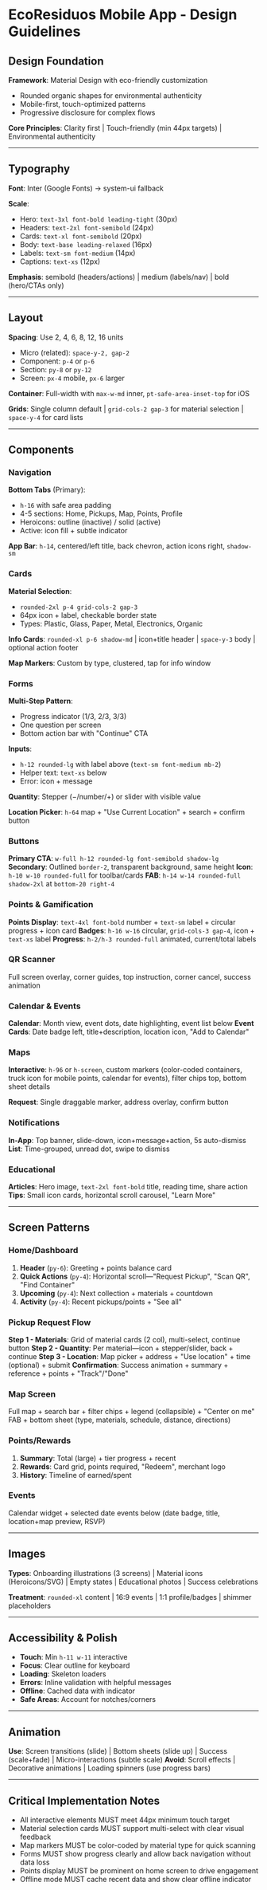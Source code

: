 # EcoResiduos Mobile App - Design Guidelines

## Design Foundation

**Framework**: Material Design with eco-friendly customization
- Rounded organic shapes for environmental authenticity
- Mobile-first, touch-optimized patterns
- Progressive disclosure for complex flows

**Core Principles**: Clarity first | Touch-friendly (min 44px targets) | Environmental authenticity

---

## Typography

**Font**: Inter (Google Fonts) → system-ui fallback

**Scale**:
- Hero: `text-3xl font-bold leading-tight` (30px)
- Headers: `text-2xl font-semibold` (24px)
- Cards: `text-xl font-semibold` (20px)
- Body: `text-base leading-relaxed` (16px)
- Labels: `text-sm font-medium` (14px)
- Captions: `text-xs` (12px)

**Emphasis**: semibold (headers/actions) | medium (labels/nav) | bold (hero/CTAs only)

---

## Layout

**Spacing**: Use 2, 4, 6, 8, 12, 16 units
- Micro (related): `space-y-2, gap-2`
- Component: `p-4` or `p-6`
- Section: `py-8` or `py-12`
- Screen: `px-4` mobile, `px-6` larger

**Container**: Full-width with `max-w-md` inner, `pt-safe-area-inset-top` for iOS

**Grids**: Single column default | `grid-cols-2 gap-3` for material selection | `space-y-4` for card lists

---

## Components

### Navigation

**Bottom Tabs** (Primary):
- `h-16` with safe area padding
- 4-5 sections: Home, Pickups, Map, Points, Profile
- Heroicons: outline (inactive) / solid (active)
- Active: icon fill + subtle indicator

**App Bar**: `h-14`, centered/left title, back chevron, action icons right, `shadow-sm`

### Cards

**Material Selection**:
- `rounded-2xl p-4 grid-cols-2 gap-3`
- 64px icon + label, checkable border state
- Types: Plastic, Glass, Paper, Metal, Electronics, Organic

**Info Cards**: `rounded-xl p-6 shadow-md` | icon+title header | `space-y-3` body | optional action footer

**Map Markers**: Custom by type, clustered, tap for info window

### Forms

**Multi-Step Pattern**:
- Progress indicator (1/3, 2/3, 3/3)
- One question per screen
- Bottom action bar with "Continue" CTA

**Inputs**:
- `h-12 rounded-lg` with label above (`text-sm font-medium mb-2`)
- Helper text: `text-xs` below
- Error: icon + message

**Quantity**: Stepper (−/number/+) or slider with visible value

**Location Picker**: `h-64` map + "Use Current Location" + search + confirm button

### Buttons

**Primary CTA**: `w-full h-12 rounded-lg font-semibold shadow-lg`
**Secondary**: Outlined `border-2`, transparent background, same height
**Icon**: `h-10 w-10 rounded-full` for toolbar/cards
**FAB**: `h-14 w-14 rounded-full shadow-2xl` at `bottom-20 right-4`

### Points & Gamification

**Points Display**: `text-4xl font-bold` number + `text-sm` label + circular progress + icon card
**Badges**: `h-16 w-16` circular, `grid-cols-3 gap-4`, icon + `text-xs` label
**Progress**: `h-2/h-3 rounded-full` animated, current/total labels

### QR Scanner

Full screen overlay, corner guides, top instruction, corner cancel, success animation

### Calendar & Events

**Calendar**: Month view, event dots, date highlighting, event list below
**Event Cards**: Date badge left, title+description, location icon, "Add to Calendar"

### Maps

**Interactive**: `h-96` or `h-screen`, custom markers (color-coded containers, truck icon for mobile points, calendar for events), filter chips top, bottom sheet details

**Request**: Single draggable marker, address overlay, confirm button

### Notifications

**In-App**: Top banner, slide-down, icon+message+action, 5s auto-dismiss
**List**: Time-grouped, unread dot, swipe to dismiss

### Educational

**Articles**: Hero image, `text-2xl font-bold` title, reading time, share action
**Tips**: Small icon cards, horizontal scroll carousel, "Learn More"

---

## Screen Patterns

### Home/Dashboard
1. **Header** (`py-6`): Greeting + points balance card
2. **Quick Actions** (`py-4`): Horizontal scroll—"Request Pickup", "Scan QR", "Find Container"
3. **Upcoming** (`py-4`): Next collection + materials + countdown
4. **Activity** (`py-4`): Recent pickups/points + "See all"

### Pickup Request Flow

**Step 1 - Materials**: Grid of material cards (2 col), multi-select, continue button
**Step 2 - Quantity**: Per material—icon + stepper/slider, back + continue
**Step 3 - Location**: Map picker + address + "Use location" + time (optional) + submit
**Confirmation**: Success animation + summary + reference + points + "Track"/"Done"

### Map Screen
Full map + search bar + filter chips + legend (collapsible) + "Center on me" FAB + bottom sheet (type, materials, schedule, distance, directions)

### Points/Rewards
1. **Summary**: Total (large) + tier progress + recent
2. **Rewards**: Card grid, points required, "Redeem", merchant logo
3. **History**: Timeline of earned/spent

### Events
Calendar widget + selected date events below (date badge, title, location+map preview, RSVP)

---

## Images

**Types**: Onboarding illustrations (3 screens) | Material icons (Heroicons/SVG) | Empty states | Educational photos | Success celebrations

**Treatment**: `rounded-xl` content | 16:9 events | 1:1 profile/badges | shimmer placeholders

---

## Accessibility & Polish

- **Touch**: Min `h-11 w-11` interactive
- **Focus**: Clear outline for keyboard
- **Loading**: Skeleton loaders
- **Errors**: Inline validation with helpful messages
- **Offline**: Cached data with indicator
- **Safe Areas**: Account for notches/corners

---

## Animation

**Use**: Screen transitions (slide) | Bottom sheets (slide up) | Success (scale+fade) | Micro-interactions (subtle scale)
**Avoid**: Scroll effects | Decorative animations | Loading spinners (use progress bars)

---

## Critical Implementation Notes

- All interactive elements MUST meet 44px minimum touch target
- Material selection cards MUST support multi-select with clear visual feedback
- Map markers MUST be color-coded by material type for quick scanning
- Forms MUST show progress clearly and allow back navigation without data loss
- Points display MUST be prominent on home screen to drive engagement
- Offline mode MUST cache recent data and show clear offline indicator